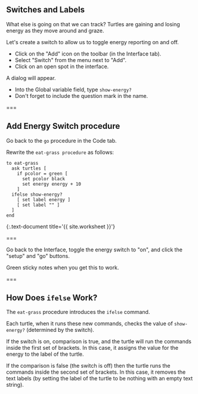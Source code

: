 ---
---

## Switches and Labels

What else is going on that we can track? Turtles are gaining and losing energy as they move around and graze.

Let's create a switch to allow us to toggle energy reporting on and off.

- Click on the "Add" icon on the toolbar (in the Interface tab). 
- Select "Switch" from the menu next to "Add". 
- Click on an open spot in the interface. 

A dialog will appear.

- Into the Global variable field, type `show-energy?`
- Don't forget to include the question mark in the name.

===

## Add Energy Switch procedure

Go back to the `go` procedure in the Code tab.
 
Rewrite the `eat-grass procedure` as follows: 

~~~
to eat-grass
  ask turtles [
    if pcolor = green [
      set pcolor black
      set energy energy + 10
    ]
  ifelse show-energy?
    [ set label energy ]
    [ set label "" ]
  ]
end
~~~
{:.text-document title='{{ site.worksheet }}'}

===

Go back to the Interface, toggle the energy switch to "on", and click the "setup" and "go" buttons.

Green sticky notes when you get this to work.

===

## How Does `ifelse` Work?

The `eat-grass` procedure introduces the `ifelse` command.

Each turtle, when it runs these new commands, checks the value of `show-energy?` (determined by the switch). 

If the switch is on, comparison is true, and the turtle will run the commands inside the first set of brackets. In this case, it assigns the value for the energy to the label of the turtle.

If the comparison is false (the switch is off) then the turtle runs the commands inside the second set of brackets. In this case, it removes the text labels (by setting the label of the turtle to be nothing with an empty text string). 
